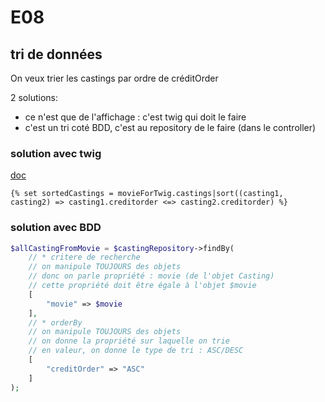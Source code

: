 # E08

## tri de données

On veux trier les castings par ordre de créditOrder

2 solutions:

* ce n'est que de l'affichage : c'est twig qui doit le faire
* c'est un tri coté BDD, c'est au repository de le faire (dans le controller)

### solution avec twig

[doc](https://twig.symfony.com/doc/3.x/filters/sort.html)

```twig
{% set sortedCastings = movieForTwig.castings|sort((casting1, casting2) => casting1.creditorder <=> casting2.creditorder) %}
```

### solution avec BDD

```php
$allCastingFromMovie = $castingRepository->findBy(
    // * critere de recherche
    // on manipule TOUJOURS des objets
    // donc on parle propriété : movie (de l'objet Casting)
    // cette propriété doit être égale à l'objet $movie
    [
        "movie" => $movie
    ],
    // * orderBy
    // on manipule TOUJOURS des objets
    // on donne la propriété sur laquelle on trie
    // en valeur, on donne le type de tri : ASC/DESC
    [
        "creditOrder" => "ASC"
    ]
);
```

